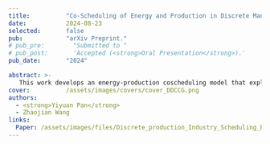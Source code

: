 ```yaml
---
title:          "Co-Scheduling of Energy and Production in Discrete Manufacturing Industrial Parks Considering Decision-Dependent Uncertainties"
date:           2024-08-23
selected:       false
pub:            "arXiv Preprint."
# pub_pre:        "Submitted to "
# pub_post:       'Accepted (<strong>Oral Presentation</strong>).'
pub_date:       "2024"

abstract: >-
   This work develops an energy-production coscheduling model that explicitly incorporates decision-dependent uncertainties. Subsequently, multiple linearization techniques are proposed, each tailored to address the constraints associated with specific types of DDUs, enabling more efficient computation. Furthermore, a specialized algorithm, inspired by the columnand-constraint generation (C&CG) framework, is designed, along with a theoretical analysis of its convergence and computational complexity.
cover:          /assets/images/covers/cover_DDCCG.png
authors:
  - <strong>Yiyuan Pan</strong>
  - Zhaojian Wang
links:
  Paper: /assets/images/files/Discrete_production_Industry_Scheduling_Based_on_Decision_Dependent_Uncertainty.pdf
---
```


